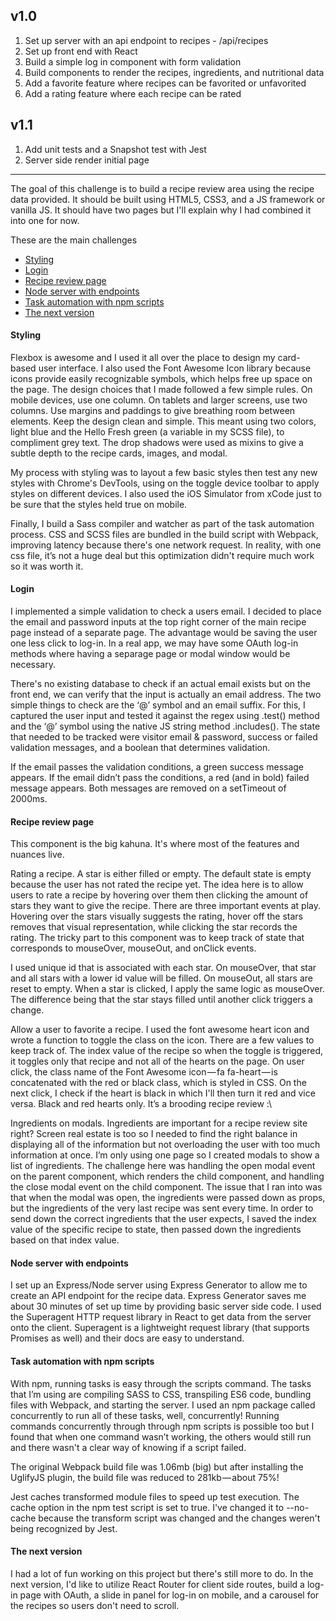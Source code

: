 ## v1.0 
1. Set up server with an api endpoint to recipes - /api/recipes
2. Set up front end with React
3. Build a simple log in component with form validation
4. Build components to render the recipes, ingredients, and nutritional data
5. Add a favorite feature where recipes can be favorited or unfavorited
6. Add a rating feature where each recipe can be rated

## v1.1
1. Add unit tests and a Snapshot test with Jest
2. Server side render initial page

----------------------------

The goal of this challenge is to build a recipe review area using the recipe data provided. It should be built using HTML5, CSS3, and a JS framework or vanilla JS. It should have two pages but I'll explain why I had combined it into one for now. 

These are the main challenges
- [Styling](#styling)
- [Login](#login-page)
- [Recipe review page](#recipe-review-page)
- [Node server with endpoints](#node-server-with-endpoints)
- [Task automation with npm scripts](#task-automation-with-npm-scripts)
- [The next version](#the-next-version)

#### Styling

Flexbox is awesome and I used it all over the place to design my card-based user interface. I also used the Font Awesome Icon library because icons provide easily recognizable symbols, which helps free up space on the page. The design choices that I made followed a few simple rules. On mobile devices, use one column. On tablets and larger screens, use two columns. Use margins and paddings to give breathing room between elements. Keep the design clean and simple. This meant using two colors, light blue and the Hello Fresh green (a variable in my SCSS file), to compliment grey text. The drop shadows were used as mixins to give a subtle depth to the recipe cards, images, and modal. 

My process with styling was to layout a few basic styles then test any new styles with Chrome's DevTools, using on the toggle device toolbar to apply styles on different devices. I also used the iOS Simulator from xCode just to be sure that the styles held true on mobile. 

Finally, I build a Sass compiler and watcher as part of the task automation process. CSS and SCSS files are bundled in the build script with Webpack, improving latency because there's one network request. In reality, with one css file, it’s not a huge deal but this optimization didn't require much work so it was worth it. 

#### Login

I implemented a simple validation to check a users email. I decided to place the email and password inputs at the top right corner of the main recipe page instead of a separate page. The advantage would be saving the user one less click to log-in. In a real app, we may have some OAuth log-in methods where having a separage page or modal window would be necessary. 

There's no existing database to check if an actual email exists but on the front end, we can verify that the input is actually an email address. The two simple things to check are the ‘@’ symbol and an email suffix. For this, I captured the user input and tested it against the regex using .test() method and the ‘@’ symbol using the native JS string method .includes(). The state that needed to be tracked were visitor email & password, success or failed validation messages, and a boolean that determines validation. 

If the email passes the validation conditions, a green success message appears. If the email didn’t pass the conditions, a red (and in bold) failed message appears. Both messages are removed on a setTimeout of 2000ms. 

#### Recipe review page

This component is the big kahuna. It's where most of the features and nuances live. 

Rating a recipe. A star is either filled or empty. The default state is empty because the user has not rated the recipe yet. The idea here is to allow users to rate a recipe by hovering over them then clicking the amount of stars they want to give the recipe. There are three important events at play. Hovering over the stars visually suggests the rating, hover off the stars removes that visual representation, while clicking the star records the rating. The tricky part to this component was to keep track of state that corresponds to mouseOver, mouseOut, and onClick events. 

I used unique id that is associated with each star. On mouseOver, that star and all stars with a lower id value will be filled. On mouseOut, all stars are reset to empty. When a star is clicked, I apply the same logic as mouseOver. The difference being that the star stays filled until another click triggers a change. 

Allow a user to favorite a recipe. I used the font awesome heart icon and wrote a function to toggle the class on the icon. There are a few values to keep track of. The index value of the recipe so when the toggle is triggered, it toggles only that recipe and not all of the hearts on the page. On user click, the class name of the Font Awesome icon — fa fa-heart — is concatenated with the red or black class, which is styled in CSS. On the next click, I check if the heart is black in which I'll then turn it red and vice versa. Black and red hearts only. It’s a brooding recipe review :\

Ingredients on modals. Ingredients are important for a recipe review site right? Screen real estate is too so I needed to find the right balance in displaying all of the information but not overloading the user with too much information at once. I’m only using one page so I created modals to show a list of ingredients. The challenge here was handling the open modal event on the parent component, which renders the child component, and handling the close modal event on the child component. The issue that I ran into was that when the modal was open, the ingredients were passed down as props, but the ingredients of the very last recipe was sent every time. In order to send down the correct ingredients that the user expects, I saved the index value of the specific recipe to state, then passed down the ingredients based on that index value.

#### Node server with endpoints

I set up an Express/Node server using Express Generator to allow me to create an API endpoint for the recipe data. Express Generator saves me about 30 minutes of set up time by providing basic server side code. I used the Superagent HTTP request library in React to get data from the server onto the client. Superagent is a lightweight request library (that supports Promises as well) and their docs are easy to understand.

#### Task automation with npm scripts

With npm, running tasks is easy through the scripts command. The tasks that I’m using are compiling SASS to CSS, transpiling ES6 code, bundling files with Webpack, and starting the server. I used an npm package called concurrently to run all of these tasks, well, concurrently! Running commands concurrently through through npm scripts is possible too but I found that when one command wasn’t working, the others would still run and there wasn't a clear way of knowing if a script failed.

The original Webpack build file was 1.06mb (big) but after installing the UglifyJS plugin, the build file was reduced to 281kb — about 75%! 

Jest caches transformed module files to speed up test execution. The cache option in the npm test script is set to true. I've changed it to --no-cache because the transform script was changed and the changes weren't being recognized by Jest.

#### The next version
I had a lot of fun working on this project but there's still more to do. In the next version, I'd like to utilize React Router for client side routes, build a log-in page with OAuth, a slide in panel for log-in on mobile, and a carousel for the recipes so users don't need to scroll. 
